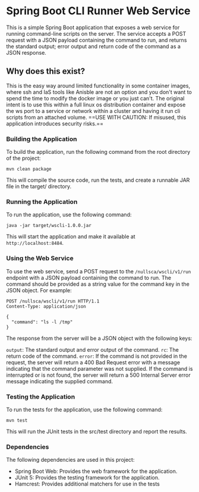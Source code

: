 # Spring Boot CLI Runner Web Service
This is a simple Spring Boot application that exposes a web service for running command-line scripts on the server. The service accepts a POST request with a JSON payload containing the command to run, and returns the standard output; error output and return code of the command as a JSON response.

## Why does this exist?
This is the easy way around limited functionality in some container images, where ssh and IaS tools like Anisble are not an option and you don't want to spend the time to modify the docker image or you just can't. The original intent is to use this within a full linux os distribution container and expose the ws port to a service or network within a cluster and having it run cli scripts from an attached volume.
==USE WITH CAUTION: If misused, this application introduces security risks.==

### Building the Application
To build the application, run the following command from the root directory of the project:

````
mvn clean package
````
This will compile the source code, run the tests, and create a runnable JAR file in the target/ directory.

### Running the Application
To run the application, use the following command:

````
java -jar target/wscli-1.0.0.jar
````
This will start the application and make it available at `http://localhost:8484`.

### Using the Web Service
To use the web service, send a POST request to the `/nullsca/wscli/v1/run` endpoint with a JSON payload containing the command to run. The command should be provided as a string value for the command key in the JSON object. For example:

````
POST /nullsca/wscli/v1/run HTTP/1.1
Content-Type: application/json

{
  "command": "ls -l /tmp"
}
````
The response from the server will be a JSON object with the following keys:

`output`:   The standard output and error output of the command.
`rc`:       The return code of the command.
`error`: If the command is not provided in the request, the server will return a 400 Bad Request error with a message indicating that the command parameter was not supplied.
If the command is interrupted or is not found, the server will return a 500 Internal Server error message indicating the supplied command.

### Testing the Application
To run the tests for the application, use the following command:

````
mvn test
````
This will run the JUnit tests in the src/test directory and report the results.

### Dependencies
The following dependencies are used in this project:

- Spring Boot Web: Provides the web framework for the application.
- JUnit 5: Provides the testing framework for the application.
- Hamcrest: Provides additional matchers for use in the tests
